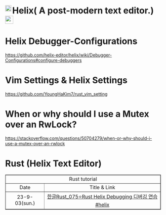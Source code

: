 # Helix( A post-modern text editor.)<a href="https://helix-editor.com/"><img align="left" alt="helix" width="20px" src="https://user-images.githubusercontent.com/67513038/214281307-c7bd5adf-eba9-4f13-9247-7700fb1deff9.png" /></a><a href="https://www.rust-lang.org/"><img align="center" alt="rust1" width="26px" src="https://user-images.githubusercontent.com/67513038/213436632-820a1675-98d9-4626-979d-be63c60cdcb7.png" /></a>

# Helix Debugger-Configurations

https://github.com/helix-editor/helix/wiki/Debugger-Configurations#configure-debuggers


# Vim Settings & Helix Settings

https://github.com/YoungHaKim7/rust_vim_setting


# When or why should I use a Mutex over an RwLock?

https://stackoverflow.com/questions/50704279/when-or-why-should-i-use-a-mutex-over-an-rwlock


# Rust (Helix Text Editor)

<table border="1">
    <tr>
    <td colspan="2" align="center">Rust tutorial</td>
    </tr>
    <tr align="center">
        <td>Date</td>
        <td>Title & Link</td>
    </tr>
    <tr align="center">
        <td>23-9-03(sun.)</td>
        <td><a href="https://youtu.be/ChzrzqFRjLI?si=GuEYBe10GnnoKQx1">한글Rust_075⭐️Rust Helix Debugging 디버깅 연습 #helix </td>
    </tr>
</table>
